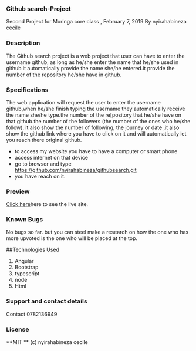 ### Github search-Project
Second Project for Moringa core class , February 7, 2019
By nyirahabineza cecile

### Description
The Github search project is a web project that user can have to enter the username github, as long as he/she enter the name that he/she used in github it automatically provide the name she/he entered.it provide the number of the repository he/she have in github.

### Specifications
The web application will request the user to enter the username github,when he/she finish typing the username they automatically receive the name she/he type.the number of the re[pository that he/she have on that github.the number of the followers (the number of the ones who he/she follow). it also show the number of following, the journey or date ,it also show the github link where you have to click on it and will automatically let you reach there original github.

* to access my website you have to have a computer or smart phone
* access internet on that device
* go to browser and type https://github.com/nyirahabineza/githubsearch.git
* you have reach on it.

### Preview
 <a href="https://github.com/nyirahabineza/githubsearch.git" rel="nofollow">Click here</a>here to see the live site.

### Known Bugs
No bugs so far. but you can steel make a research on how the one who has more upvoted is the one who will be placed at the top. 

##Technologies Used
1. Angular
2. Bootstrap
3. typescript
4. node
5. Html
### Support and contact details
Contact 0782136949

### License
**MIT ** (c) nyirahabineza cecile
